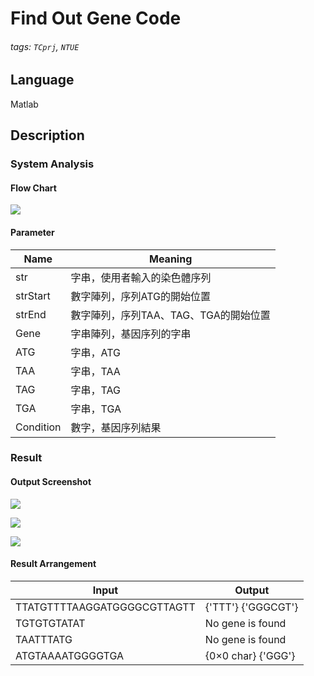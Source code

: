 # Find Out Gene Code
###### tags: `TCprj`, `NTUE`
## Language
Matlab
## Description
### System Analysis
#### Flow Chart
![](https://i.imgur.com/IoeYlIw.png)
#### Parameter

| Name        | Meaning                        |
| --------    | --------                       |
| str         |字串，使用者輸入的染色體序列         |
| strStart    |數字陣列，序列ATG的開始位置         |
| strEnd      |數字陣列，序列TAA、TAG、TGA的開始位置|
| Gene        |字串陣列，基因序列的字串            |
| ATG         |字串，ATG                        |
| TAA         |字串，TAA                        |
| TAG         |字串，TAG                        |
| TGA         |字串，TGA                        |
| Condition   |數字，基因序列結果                 | 

### Result
#### Output Screenshot
![](https://i.imgur.com/B9XwGuP.png)

![](https://i.imgur.com/xaHg53O.png)

![](https://i.imgur.com/uzrd8Zf.png)

#### Result Arrangement


| Input| Output | 
| -------- | -------- |
| TTATGTTTTAAGGATGGGGCGTTAGTT    |{'TTT'}    {'GGGCGT'} |
| TGTGTGTATAT   | No gene is found  |
|TAATTTATG     | No gene is found    |
| ATGTAAAATGGGGTGA    | {0×0 char}    {'GGG'}    |


